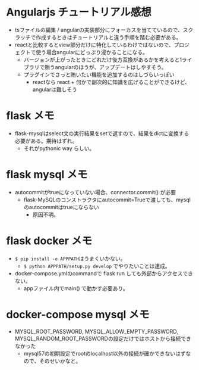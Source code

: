# Angularjs チュートリアル感想

- tsファイルの編集 / angularの実装部分にフォーカスを当てているので、スクラッチで作成するときはチュートリアルと違う手順を踏む必要がある。
- reactと比較するとview部分だけに特化しているわけではないので、プロジェクトで使う場合angularにどっぷり浸かることになる。
    - バージョンが上がったときにどれだけ後方互換があるかを考えると1ライブラリで賄うangularのほうが、アップデートはしやすそう。
    - プラグインでさっと賄いたい機能を追加するのはしづらいっぽい 
        - reactなら react + 何かで副次的に知識を広げることができるけど、angularは難しそう

# flask メモ

- flask-mysqlはselect文の実行結果をsetで返すので、結果をdictに変換する必要がある。期待はずれ。
    - それがpythonic way らしい。

# flask mysql メモ

- autocommitがtrueになっていない場合、connector.commit() が必要
    - flask-MySQLのコンストラクタにautocommit=Trueで渡しても、mysqlのautocommitはtrueにならない
        - 原因不明。

# flask docker メモ

- `$ pip install -e APPPATH`はうまくいかない。
    - `$ python APPPATH/setup.py develop` でやりたいことは達成。
- docker-compose.ymlのcommandで flask run しても外部からアクセスできない。
    - appファイル内でmain() で動かす必要あり。


# docker-compose mysql メモ

- MYSQL_ROOT_PASSWORD, MYSQL_ALLOW_EMPTY_PASSWORD, MYSQL_RANDOM_ROOT_PASSWORDの設定だけではホストから接続できなかった
    - mysql57の初期設定でrootのlocalhost以外の接続が確かできないはずなので、そのせいかなと。

